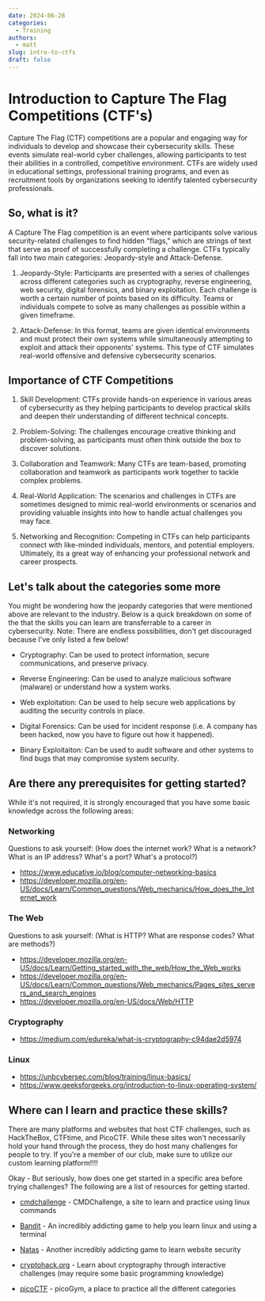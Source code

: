 ```yaml
---
date: 2024-06-28
categories:
  - Training
authors:
  - matt
slug: intro-to-ctfs
draft: false
---
```


# Introduction to Capture The Flag Competitions (CTF's)

Capture The Flag (CTF) competitions are a popular and engaging way for individuals to develop and showcase their cybersecurity skills. These events simulate real-world cyber challenges, allowing participants to test their abilities in a controlled, competitive environment. CTFs are widely used in educational settings, professional training programs, and even as recruitment tools by organizations seeking to identify talented cybersecurity professionals.
<!-- more -->
## So, what is it?

A Capture The Flag competition is an event where participants solve various security-related challenges to find hidden "flags," which are strings of text that serve as proof of successfully completing a challenge. CTFs typically fall into two main categories: Jeopardy-style and Attack-Defense.

1. Jeopardy-Style: Participants are presented with a series of challenges across different categories such as cryptography, reverse engineering, web security, digital forensics, and binary exploitation. Each challenge is worth a certain number of points based on its difficulty. Teams or individuals compete to solve as many challenges as possible within a given timeframe.

2. Attack-Defense: In this format, teams are given identical environments and must protect their own systems while simultaneously attempting to exploit and attack their opponents' systems. This type of CTF simulates real-world offensive and defensive cybersecurity scenarios.

## Importance of CTF Competitions

1. Skill Development: CTFs provide hands-on experience in various areas of cybersecurity as they helping participants to develop practical skills and deepen their understanding of different technical concepts.

2. Problem-Solving: The challenges encourage creative thinking and problem-solving, as participants must often think outside the box to discover solutions.

3. Collaboration and Teamwork: Many CTFs are team-based, promoting collaboration and teamwork as participants work together to tackle complex problems.

4. Real-World Application: The scenarios and challenges in CTFs are sometimes designed to mimic real-world environments or scenarios and providing valuable insights into how to handle actual challenges you may face.

5. Networking and Recognition: Competing in CTFs can help participants connect with like-minded individuals, mentors, and potential employers. Ultimately, its a great way of enhancing your professional network and career prospects.

## Let's talk about the categories some more

You might be wondering how the jeopardy categories that were mentioned above are relevant to the industry. Below is a quick breakdown on some of the  that the skills you can learn are transferrable to a career in cybersecurity. Note: There are endless possibilities, don't get discouraged because I've only listed a few below!

* Cryptography: Can be used to protect information, secure communications, and preserve privacy. 

* Reverse Engineering: Can be used to analyze malicious software (malware) or understand how a system works. 

* Web exploitation: Can be used to help secure web applications by auditing the security controls in place.

* Digital Forensics: Can be used for incident response (i.e. A company has been hacked, now you have to figure out how it happened). 

* Binary Exploitaiton: Can be used to audit software and other systems to find bugs that may compromise system security.

## Are there any prerequisites for getting started?

While it's not required, it is strongly encouraged that you have some basic knowledge across the following areas:

### Networking
Questions to ask yourself: (How does the internet work? What is a network? What is an IP address? What's a port? What's a protocol?)
* https://www.educative.io/blog/computer-networking-basics
* https://developer.mozilla.org/en-US/docs/Learn/Common_questions/Web_mechanics/How_does_the_Internet_work

### The Web
Questions to ask yourself: (What is HTTP? What are response codes? What are methods?)
* https://developer.mozilla.org/en-US/docs/Learn/Getting_started_with_the_web/How_the_Web_works
* https://developer.mozilla.org/en-US/docs/Learn/Common_questions/Web_mechanics/Pages_sites_servers_and_search_engines
* https://developer.mozilla.org/en-US/docs/Web/HTTP

### Cryptography
* https://medium.com/edureka/what-is-cryptography-c94dae2d5974

### Linux
* https://unbcybersec.com/blog/training/linux-basics/
* https://www.geeksforgeeks.org/introduction-to-linux-operating-system/

## Where can I learn and practice these skills?

There are many platforms and websites that host CTF challenges, such as HackTheBox, CTFtime, and PicoCTF. While these sites won't necessarily hold your hand through the process, they do host many challenges for people to try. If you're a member of our club, make sure to utilize our custom learning platform!!!!

Okay - But seriously, how does one get started in a specific area before trying challenges? The following are a list of resources for getting started.

* [cmdchallenge](https://cmdchallenge.com/) - CMDChallenge, a site to learn and practice using linux commands

* [Bandit](https://overthewire.org/wargames/bandit/) - An incredibly addicting game to help you learn linux and using a terminal 

* [Natas](https://overthewire.org/wargames/natas/) - Another incredibly addicting game to learn website security

* [cryptohack.org](https://cryptohack.org) - Learn about cryptography through interactive challenges (may require some basic programming knowledge)

* [picoCTF](https://picoctf.org/index.html#picogym) - picoGym, a place to practice all the different categories
